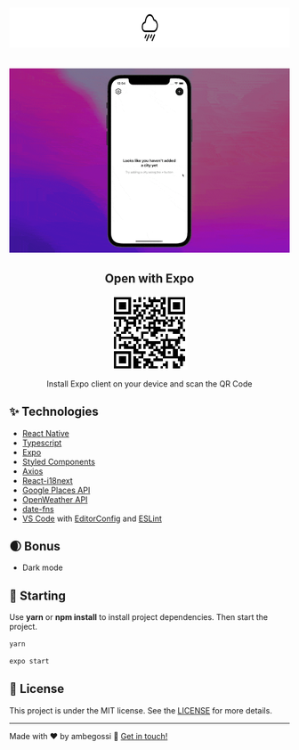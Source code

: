 <h1 align="center">
  <img alt="Simple Weather" height="72" title="Simple Weather" src=".github/logo.png" />
</h1>

<h2 align="center">
  <img src="./.github/simple-weather.gif">
</h2>

<h2 align="center">Open with Expo</h2>
<p align="center">
<a target="_blank" href="https://expo.dev/@ambegossi/simple-weather">
<img src="./.github/qrcode.png">
</a></p>
<p align="center">Install Expo client on your device and scan the QR Code</p>

## ✨ Technologies

- [React Native](https://reactnative.dev/)
- [Typescript][ts]
- [Expo](https://expo.dev/)
- [Styled Components](https://www.styled-components.com/)
- [Axios](https://github.com/axios/axios)
- [React-i18next](https://react.i18next.com/)
- [Google Places API](https://developers.google.com/maps/documentation/places/web-service/overview)
- [OpenWeather API](https://openweathermap.org/)
- [date-fns](https://date-fns.org/)
- [VS Code][vscode] with [EditorConfig][vceditconfig] and [ESLint][vceslint]

## 🌒 Bonus

- Dark mode

## 🎉 Starting

Use **yarn** or **npm install** to install project dependencies.
Then start the project.

```cl
yarn
```

```cl
expo start
```

## 📄 License

This project is under the MIT license. See the [LICENSE](https://github.com/ambegossi/simple-weather/blob/main/LICENSE) for more details.

---

Made with ♥ by ambegossi :wave: [Get in touch!](https://www.linkedin.com/in/anderson-begossi-b5065a130/)

[ts]: https://www.typescriptlang.org
[vscode]: https://code.visualstudio.com/
[yarn]: https://yarnpkg.com/
[vceditconfig]: https://marketplace.visualstudio.com/items?itemName=EditorConfig.EditorConfig
[vceslint]: https://marketplace.visualstudio.com/items?itemName=dbaeumer.vscode-eslint
